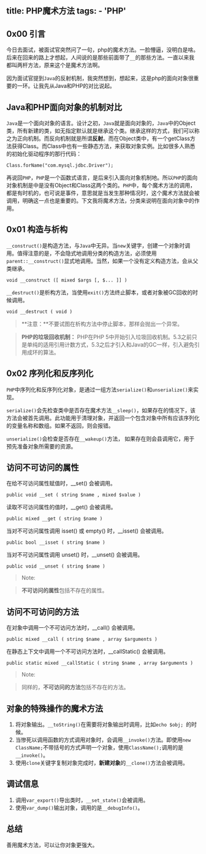title: PHP魔术方法
tags:
    - 'PHP'
----

## 0x00 引言

今日去面试，被面试官突然问了一句，php的魔术方法。一脸懵逼，没明白是啥。后来在回来的路上才想起，人间说的是那些前面带了`__`的那些方法。一直以来我都叫两杆方法，原来这个是魔术方法啊。

因为面试官提到`Java`的反射机制，我突然想到，想起来，这是php的面向对象很重要的一环。让我先从Java和PHP的对比说起。

## Java和PHP面向对象的机制对比

`Java`是一个面向对象的语言。设计之初，`Java`就是面向对象的，`Java`中的Object类，所有新建的类，如无指定默认就是继承这个类。继承这样的方式，我们可以称之为正向机制。而反向机制就是所谓**反射**。而在Object类中，有一个getClass方法获得Class。而Class中也有一些静态方法，来获取对象实例。比如很多人熟悉的初始化驱动程序的那行代码：
```
Class.forName("com.mysql.jdbc.Driver");
```

再说回`PHP`，`PHP`是一个函数式语言，是后来引入面向对象机制地。所以`PHP`的面向对象机制是中是没有Object和Class这两个类的。`PHP`中，每个魔术方法的调用，都是有时机的，也可说是事件，意思就是当发生那种情况时，这个魔术方法就会被调用，明确这一点也是重要的。下文我将魔术方法，分类来说明在面向对象中的作用。

## 0x01 构造与析构

`__construct()`是构造方法，与`Java`中无异。当`new`关键字，创建一个对象时调用。值得注意的是，不会隐式地调用分类的构造方法，必须使用`parent::__construct()`显式地调用。当然，如果一个没有定义构造方法，会从父类继承。
```
void __construct ([ mixed $args [, $... ]] )
```

`__destruct()`是析构方法，当使用`exit()`方法终止脚本，或者对象被GC回收的时候调用。
```
void __destruct ( void )
```

> **注意：**不要试图在析构方法中停止脚本，那样会抛出一个异常。

> **PHP的垃圾回收机制：**
> PHP在PHP 5中开始引入垃圾回收机制。5.3之前只是单纯的适用引用计数方式，5.3之后才引入和Java的GC一样，引入避免引用成环的算法。

## 0x02 序列化和反序列化

`PHP`中序列化和反序列化对象，是通过一组方法`serialize()`和`unserialize()`来实现。

`serialize()`会先检查类中是否存在魔术方法`__sleep()`，如果存在的情况下，该方法会被首先调用。此功能用于清理对象，并返回一个包含对象中所有应该序列化的变量名称和数组。如果不返回，则会报错。

`unserialize()`会检查是否存在`__wakeup()`方法， 如果存在则会县调用它，用于预先准备对象所需要的资源。

## 访问不可访问的属性

在给不可访问属性赋值时，__set() 会被调用。
```
public void __set ( string $name , mixed $value )
```

读取不可访问属性的值时，__get() 会被调用。
```
public mixed __get ( string $name )
```

当对不可访问属性调用 isset() 或 empty() 时，__isset() 会被调用。
```
public bool __isset ( string $name )
```

当对不可访问属性调用 unset() 时，__unset() 会被调用。
```
public void __unset ( string $name )
```

> Note:

> **不可访问的属性**包括不存在的属性。

## 访问不可访问的方法

在对象中调用一个不可访问方法时，__call() 会被调用。
```
public mixed __call ( string $name , array $arguments )
```

在静态上下文中调用一个不可访问方法时，__callStatic() 会被调用。
```
public static mixed __callStatic ( string $name , array $arguments )
```

> Note:

> 同样的，**不可访问的方法**包括不存在的方法。

## 对象的特殊操作的魔术方法
1. 将对象输出。`__toString()`在需要将对象输出时调用，比如`echo $obj; `的时候。
2. 当惨死以调用函数的方式调用对象时，会调用`__invoke()`方法。即使用`new ClassName;`不带括号的方式声明一个对象，使用`ClassName();`调用的是`__invoke()`。
3. 使用`clone`关键字复制对象完成时，**新建对象**的`__clone()`方法会被调用。

## 调试信息
1. 调用`var_export()`导出类时，`__set_state()`会被调用。
2. 使用`var_dump()`输出对象，调用的是`__debugInfo()`。

## 总结

善用魔术方法，可以让你对象更强大。
